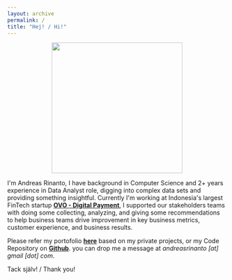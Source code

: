 ```yaml
---
layout: archive
permalink: /
title: "Hej! / Hi!"
---
```

<p align="center">
  <img width="300" height="300" src="https://i.postimg.cc/K8PW29Bg/me.jpg">
</p>

I'm Andreas Rinanto,
I have background in Computer Science and 2+ years experience in Data Analyst role, digging into complex data sets and providing something insightful.
Currently I'm working at Indonesia's largest FinTech startup **[OVO - Digital Payment](https://ovo.id/)**, I supported our stakeholders teams with doing some collecting, analyzing, and giving some recommendations to help business teams drive improvement in key business metrics, customer experience, and business results.

Please refer my portofolio **[here](/portofolio/)** based on my private projects, or my Code Repository on **[Github](https://github.com/andreasrnt)**.
 you can drop me a message at _andreasrinanto [at] gmail [dot] com_.

Tack själv! / Thank you!
